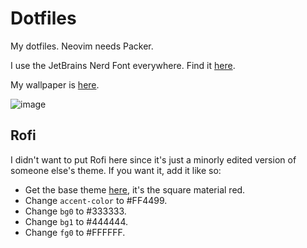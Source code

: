 # Dotfiles

My dotfiles. Neovim needs Packer.

I use the JetBrains Nerd Font everywhere. Find it [here](https://www.nerdfonts.com/font-downloads).

My wallpaper is [here](https://github.com/whoisYoges/lwalpapers/blob/PicturesOnly/wallpapers/b-314.jpg).

![image](https://github.com/IAmCheeseman/dotfiles/assets/64710123/5cdc4272-4de3-4bac-92e9-0b3b246a69a3)

## Rofi
I didn't want to put Rofi here since it's just a minorly edited version of someone else's theme.
If you want it, add it like so:
- Get the base theme [here](https://github.com/newmanls/rofi-themes-collection), it's the square material red.
- Change `accent-color` to #FF4499.
- Change `bg0` to #333333.
- Change `bg1` to #444444.
- Change `fg0` to #FFFFFF.
  
